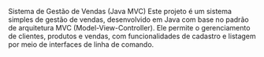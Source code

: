 Sistema de Gestão de Vendas (Java MVC)
Este projeto é um sistema simples de gestão de vendas, desenvolvido em Java com base no padrão de arquitetura MVC (Model-View-Controller). Ele permite o gerenciamento de clientes, produtos e vendas, com funcionalidades de cadastro e listagem por meio de interfaces de linha de comando.
